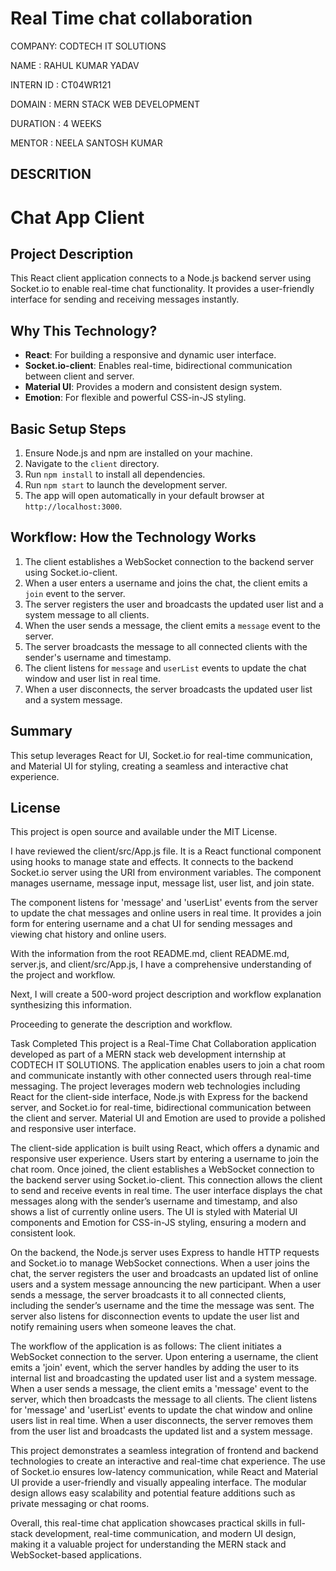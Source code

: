  # Real Time chat collaboration

 COMPANY: CODTECH IT SOLUTIONS

 NAME : RAHUL KUMAR YADAV

 INTERN ID : CT04WR121

 DOMAIN : MERN STACK WEB DEVELOPMENT

 DURATION : 4 WEEKS

 MENTOR : NEELA SANTOSH KUMAR




 ## DESCRITION

 # Chat App Client

## Project Description
This React client application connects to a Node.js backend server using Socket.io to enable real-time chat functionality. It provides a user-friendly interface for sending and receiving messages instantly.

## Why This Technology?
- **React**: For building a responsive and dynamic user interface.
- **Socket.io-client**: Enables real-time, bidirectional communication between client and server.
- **Material UI**: Provides a modern and consistent design system.
- **Emotion**: For flexible and powerful CSS-in-JS styling.

## Basic Setup Steps
1. Ensure Node.js and npm are installed on your machine.
2. Navigate to the `client` directory.
3. Run `npm install` to install all dependencies.
4. Run `npm start` to launch the development server.
5. The app will open automatically in your default browser at `http://localhost:3000`.

## Workflow: How the Technology Works
1. The client establishes a WebSocket connection to the backend server using Socket.io-client.
2. When a user enters a username and joins the chat, the client emits a `join` event to the server.
3. The server registers the user and broadcasts the updated user list and a system message to all clients.
4. When the user sends a message, the client emits a `message` event to the server.
5. The server broadcasts the message to all connected clients with the sender's username and timestamp.
6. The client listens for `message` and `userList` events to update the chat window and user list in real time.
7. When a user disconnects, the server broadcasts the updated user list and a system message.

## Summary
This setup leverages React for UI, Socket.io for real-time communication, and Material UI for styling, creating a seamless and interactive chat experience.

## License
This project is open source and available under the MIT License.


 

I have reviewed the client/src/App.js file. It is a React functional component using hooks to manage state and effects. It connects to the backend Socket.io server using the URI from environment variables. The component manages username, message input, message list, user list, and join state.

The component listens for 'message' and 'userList' events from the server to update the chat messages and online users in real time. It provides a join form for entering username and a chat UI for sending messages and viewing chat history and online users.

With the information from the root README.md, client README.md, server.js, and client/src/App.js, I have a comprehensive understanding of the project and workflow.

Next, I will create a 500-word project description and workflow explanation synthesizing this information.

Proceeding to generate the description and workflow.


Task Completed
This project is a Real-Time Chat Collaboration application developed as part of a MERN stack web development internship at CODTECH IT SOLUTIONS. The application enables users to join a chat room and communicate instantly with other connected users through real-time messaging. The project leverages modern web technologies including React for the client-side interface, Node.js with Express for the backend server, and Socket.io for real-time, bidirectional communication between the client and server. Material UI and Emotion are used to provide a polished and responsive user interface.

The client-side application is built using React, which offers a dynamic and responsive user experience. Users start by entering a username to join the chat room. Once joined, the client establishes a WebSocket connection to the backend server using Socket.io-client. This connection allows the client to send and receive events in real time. The user interface displays the chat messages along with the sender’s username and timestamp, and also shows a list of currently online users. The UI is styled with Material UI components and Emotion for CSS-in-JS styling, ensuring a modern and consistent look.

On the backend, the Node.js server uses Express to handle HTTP requests and Socket.io to manage WebSocket connections. When a user joins the chat, the server registers the user and broadcasts an updated list of online users and a system message announcing the new participant. When a user sends a message, the server broadcasts it to all connected clients, including the sender’s username and the time the message was sent. The server also listens for disconnection events to update the user list and notify remaining users when someone leaves the chat.

The workflow of the application is as follows: The client initiates a WebSocket connection to the server. Upon entering a username, the client emits a 'join' event, which the server handles by adding the user to its internal list and broadcasting the updated user list and a system message. When a user sends a message, the client emits a 'message' event to the server, which then broadcasts the message to all clients. The client listens for 'message' and 'userList' events to update the chat window and online users list in real time. When a user disconnects, the server removes them from the user list and broadcasts the updated list and a system message.

This project demonstrates a seamless integration of frontend and backend technologies to create an interactive and real-time chat experience. The use of Socket.io ensures low-latency communication, while React and Material UI provide a user-friendly and visually appealing interface. The modular design allows easy scalability and potential feature additions such as private messaging or chat rooms.

Overall, this real-time chat application showcases practical skills in full-stack development, real-time communication, and modern UI design, making it a valuable project for understanding the MERN stack and WebSocket-based applications.
